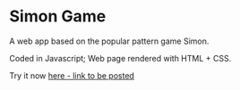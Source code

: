 # Simon Game 

A web app based on the popular pattern game Simon.

Coded in Javascript; Web page rendered with HTML + CSS.

Try it now [here - link to be posted]()
